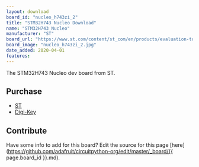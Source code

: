 ```yaml
---
layout: download
board_id: "nucleo_h743zi_2"
title: "STM32H743 Nucleo Download"
name: "STM32H743 Nucleo"
manufacturer: "ST"
board_url: "https://www.st.com/content/st_com/en/products/evaluation-tools/product-evaluation-tools/mcu-mpu-eval-tools/stm32-mcu-mpu-eval-tools/stm32-nucleo-boards/nucleo-h743zi.html"
board_image: "nucleo_h743zi_2.jpg"
date_added: 2020-04-01
features:
---
```


The STM32H743 Nucleo dev board from ST.

## Purchase
* [ST](https://www.st.com/content/st_com/en/products/evaluation-tools/product-evaluation-tools/mcu-mpu-eval-tools/stm32-mcu-mpu-eval-tools/stm32-nucleo-boards/nucleo-h743zi.html)
* [Digi-Key](https://www.digikey.com/product-detail/en/stmicroelectronics/NUCLEO-H743ZI/497-17786-ND/7809236)

## Contribute

Have some info to add for this board? Edit the source for this page [here](https://github.com/adafruit/circuitpython-org/edit/master/_board/{{ page.board_id }}.md).
